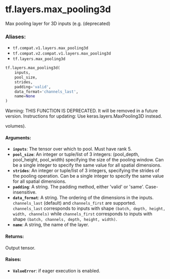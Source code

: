 <div itemscope itemtype="http://developers.google.com/ReferenceObject">
<meta itemprop="name" content="tf.layers.max_pooling3d" />
<meta itemprop="path" content="Stable" />
</div>

# tf.layers.max_pooling3d

Max pooling layer for 3D inputs (e.g. (deprecated)

### Aliases:

* `tf.compat.v1.layers.max_pooling3d`
* `tf.compat.v2.compat.v1.layers.max_pooling3d`
* `tf.layers.max_pooling3d`

``` python
tf.layers.max_pooling3d(
    inputs,
    pool_size,
    strides,
    padding='valid',
    data_format='channels_last',
    name=None
)
```

<!-- Placeholder for "Used in" -->

Warning: THIS FUNCTION IS DEPRECATED. It will be removed in a future version.
Instructions for updating:
Use keras.layers.MaxPooling3D instead.

volumes).

#### Arguments:


* <b>`inputs`</b>: The tensor over which to pool. Must have rank 5.
* <b>`pool_size`</b>: An integer or tuple/list of 3 integers: (pool_depth, pool_height,
  pool_width) specifying the size of the pooling window. Can be a single
  integer to specify the same value for all spatial dimensions.
* <b>`strides`</b>: An integer or tuple/list of 3 integers, specifying the strides of
  the pooling operation. Can be a single integer to specify the same value
  for all spatial dimensions.
* <b>`padding`</b>: A string. The padding method, either 'valid' or 'same'.
  Case-insensitive.
* <b>`data_format`</b>: A string. The ordering of the dimensions in the inputs.
  `channels_last` (default) and `channels_first` are supported.
  `channels_last` corresponds to inputs with shape `(batch, depth, height,
  width, channels)` while `channels_first` corresponds to inputs with shape
  `(batch, channels, depth, height, width)`.
* <b>`name`</b>: A string, the name of the layer.


#### Returns:

Output tensor.



#### Raises:


* <b>`ValueError`</b>: if eager execution is enabled.